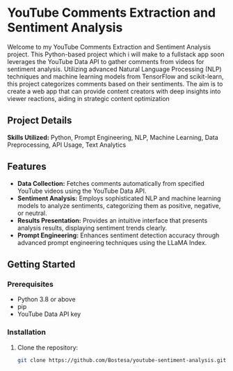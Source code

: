 # YouTube Comments Extraction and Sentiment Analysis

Welcome to my YouTube Comments Extraction and Sentiment Analysis project. This Python-based project which i will make to a fullstack app soon leverages the YouTube Data API to gather comments from videos for sentiment analysis. Utilizing advanced Natural Language Processing (NLP) techniques and machine learning models from TensorFlow and scikit-learn, this project categorizes comments based on their sentiments. The aim is to create a web app that can provide content creators with deep insights into viewer reactions, aiding in strategic content optimization

## Project Details

**Skills Utilized:** Python, Prompt Engineering, NLP, Machine Learning, Data Preprocessing, API Usage, Text Analytics

## Features

- **Data Collection:** Fetches comments automatically from specified YouTube videos using the YouTube Data API.
- **Sentiment Analysis:** Employs sophisticated NLP and machine learning models to analyze sentiments, categorizing them as positive, negative, or neutral.
- **Results Presentation:** Provides an intuitive interface that presents analysis results, displaying sentiment trends clearly.
- **Prompt Engineering:** Enhances sentiment detection accuracy through advanced prompt engineering techniques using the LLaMA Index.

## Getting Started

### Prerequisites

- Python 3.8 or above
- pip
- YouTube Data API key

### Installation

1. Clone the repository:
   ```bash
   git clone https://github.com/Bostesa/youtube-sentiment-analysis.git
